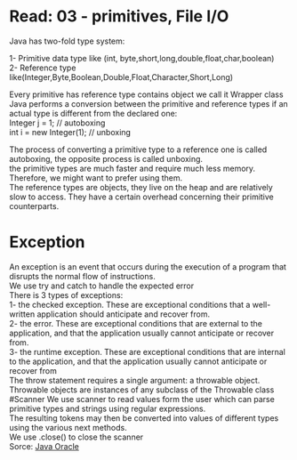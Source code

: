 # Read: 03 - primitives, File I/O   
Java has two-fold type system:   

1-	Primitive data type like (int, byte,short,long,double,float,char,boolean)      
2-	Reference type like(Integer,Byte,Boolean,Double,Float,Character,Short,Long)      

Every primitive has reference type contains object we call it Wrapper class    
Java performs a conversion between the primitive and reference types if an actual type is different from the declared one:   
Integer j = 1; // autoboxing    
int i = new Integer(1); // unboxing  

The process of converting a primitive type to a reference one is called autoboxing, the opposite process is called unboxing.     
the primitive types are much faster and require much less memory. Therefore, we might want to prefer using them.       
The reference types are objects, they live on the heap and are relatively slow to access. They have a certain overhead concerning their primitive counterparts.    
# Exception
An exception is an event that occurs during the execution of a program that disrupts the normal flow of instructions.    
We use try and catch to handle the expected error     
There is 3 types of exceptions:          
1-	the checked exception. These are exceptional conditions that a well-written application should anticipate and recover from.    
2-	the error. These are exceptional conditions that are external to the application, and that the application usually cannot anticipate or recover from.    
3-	the runtime exception. These are exceptional conditions that are internal to the application, and that the application usually cannot anticipate or recover from   
 The throw statement requires a single argument: a throwable object. Throwable objects are instances of any subclass of the Throwable class   
#Scanner
We use scanner to read values form the user which can parse primitive types and strings using regular expressions.    
The resulting tokens may then be converted into values of different types using the various next methods.    
We use .close() to close the scanner   
Sorce: [Java Oracle](https://docs.oracle.com/javase/tutorial/java/nutsandbolts/index.html)   
